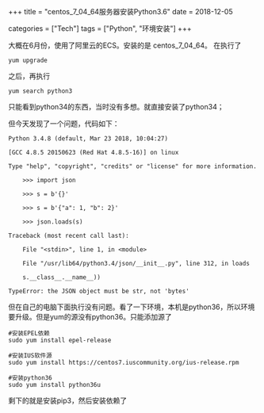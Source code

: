 +++
title = "centos_7_04_64服务器安装Python3.6"
date = 2018-12-05

categories = ["Tech"]
tags = ["Python", "环境安装"]
+++

大概在6月份，使用了阿里云的ECS。安装的是  centos_7_04_64。
在执行了

    yum upgrade 

之后，再执行

    yum search python3 

只能看到python34的东西，当时没有多想。就直接安装了python34；

但今天发现了一个问题，代码如下：

    Python 3.4.8 (default, Mar 23 2018, 10:04:27)
    
    [GCC 4.8.5 20150623 (Red Hat 4.8.5-16)] on linux
    
    Type "help", "copyright", "credits" or "license" for more information.
       
        >>> import json
       
        >>> s = b'{}'
       
        >>> s = b'{"a": 1, "b": 2}'
       
        >>> json.loads(s)
    
    Traceback (most recent call last):
        
        File "<stdin>", line 1, in <module>
        
        File "/usr/lib64/python3.4/json/__init__.py", line 312, in loads
        
        s.__class__.__name__))
    
    TypeError: the JSON object must be str, not 'bytes'

但在自己的电脑下面执行没有问题。看了一下环境，本机是python36，所以环境要升级。但是yum的源没有python36。只能添加源了

    #安装EPEL依赖
    sudo yum install epel-release

    #安装IUS软件源
    sudo yum install https://centos7.iuscommunity.org/ius-release.rpm

    #安装python36
    sudo yum install python36u

剩下的就是安装pip3，然后安装依赖了
